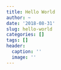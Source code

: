 ```yaml
---
title: Hello World
author: ~
date: '2018-08-31'
slug: hello-world
categories: []
tags: []
header:
  caption: ''
  image: ''
---
```



